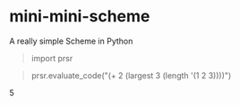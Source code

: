 # mini-mini-scheme
A really simple Scheme in Python

> import prsr

> prsr.evaluate_code("(+ 2 (largest 3 (length '(1 2 3))))")

5



